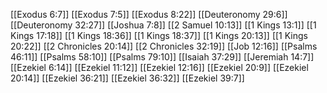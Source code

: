 [[Exodus 6:7]]
[[Exodus 7:5]]
[[Exodus 8:22]]
[[Deuteronomy 29:6]]
[[Deuteronomy 32:27]]
[[Joshua 7:8]]
[[2 Samuel 10:13]]
[[1 Kings 13:1]]
[[1 Kings 17:18]]
[[1 Kings 18:36]]
[[1 Kings 18:37]]
[[1 Kings 20:13]]
[[1 Kings 20:22]]
[[2 Chronicles 20:14]]
[[2 Chronicles 32:19]]
[[Job 12:16]]
[[Psalms 46:11]]
[[Psalms 58:10]]
[[Psalms 79:10]]
[[Isaiah 37:29]]
[[Jeremiah 14:7]]
[[Ezekiel 6:14]]
[[Ezekiel 11:12]]
[[Ezekiel 12:16]]
[[Ezekiel 20:9]]
[[Ezekiel 20:14]]
[[Ezekiel 36:21]]
[[Ezekiel 36:32]]
[[Ezekiel 39:7]]
